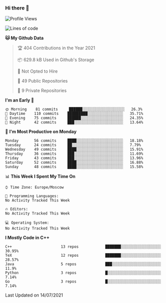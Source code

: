 ### Hi there 👋

<!--
**SemenMartynov/SemenMartynov** is a ✨ _special_ ✨ repository because its `README.md` (this file) appears on your GitHub profile.

Here are some ideas to get you started:

- 🔭 I’m currently working on ...
- 🌱 I’m currently learning ...
- 👯 I’m looking to collaborate on ...
- 🤔 I’m looking for help with ...
- 💬 Ask me about ...
- 📫 How to reach me: ...
- 😄 Pronouns: ...
- ⚡ Fun fact: ...
-->

<!--START_SECTION:waka-->
![Profile Views](http://img.shields.io/badge/Profile%20Views-1-blue)

![Lines of code](https://img.shields.io/badge/From%20Hello%20World%20I%27ve%20Written-2.1%20million%20lines%20of%20code-blue)

**🐱 My Github Data** 

> 🏆 404 Contributions in the Year 2021
 > 
> 📦 629.8 kB Used in Github's Storage 
 > 
> 🚫 Not Opted to Hire
 > 
> 📜 49 Public Repositories 
 > 
> 🔑 9 Private Repositories  
 > 
**I'm an Early 🐤** 

```text
🌞 Morning    81 commits     ██████░░░░░░░░░░░░░░░░░░░   26.3% 
🌆 Daytime    110 commits    █████████░░░░░░░░░░░░░░░░   35.71% 
🌃 Evening    75 commits     ██████░░░░░░░░░░░░░░░░░░░   24.35% 
🌙 Night      42 commits     ███░░░░░░░░░░░░░░░░░░░░░░   13.64%

```
📅 **I'm Most Productive on Monday** 

```text
Monday       56 commits     ████░░░░░░░░░░░░░░░░░░░░░   18.18% 
Tuesday      24 commits     ██░░░░░░░░░░░░░░░░░░░░░░░   7.79% 
Wednesday    49 commits     ████░░░░░░░░░░░░░░░░░░░░░   15.91% 
Thursday     36 commits     ███░░░░░░░░░░░░░░░░░░░░░░   11.69% 
Friday       43 commits     ███░░░░░░░░░░░░░░░░░░░░░░   13.96% 
Saturday     52 commits     ████░░░░░░░░░░░░░░░░░░░░░   16.88% 
Sunday       48 commits     ████░░░░░░░░░░░░░░░░░░░░░   15.58%

```


📊 **This Week I Spent My Time On** 

```text
⌚︎ Time Zone: Europe/Moscow

💬 Programming Languages: 
No Activity Tracked This Week

🔥 Editors: 
No Activity Tracked This Week

💻 Operating System: 
No Activity Tracked This Week

```

**I Mostly Code in C++** 

```text
C++                      13 repos            ███████░░░░░░░░░░░░░░░░░░   30.95% 
TeX                      12 repos            ███████░░░░░░░░░░░░░░░░░░   28.57% 
Java                     5 repos             ███░░░░░░░░░░░░░░░░░░░░░░   11.9% 
Python                   3 repos             █░░░░░░░░░░░░░░░░░░░░░░░░   7.14% 
Go                       3 repos             █░░░░░░░░░░░░░░░░░░░░░░░░   7.14%

```



 Last Updated on 14/07/2021
<!--END_SECTION:waka-->